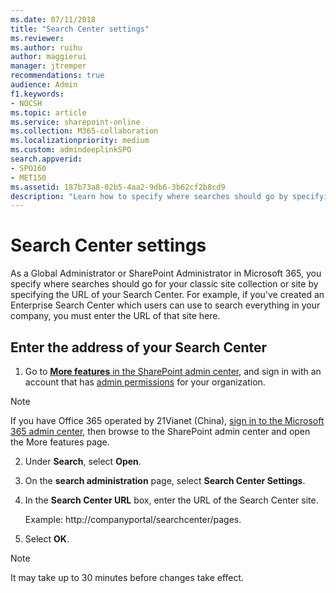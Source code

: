 ```yaml
---
ms.date: 07/11/2018
title: "Search Center settings"
ms.reviewer: 
ms.author: ruihu
author: maggierui
manager: jtremper
recommendations: true
audience: Admin
f1.keywords:
- NOCSH
ms.topic: article
ms.service: sharepoint-online
ms.collection: M365-collaboration
ms.localizationpriority: medium
ms.custom: admindeeplinkSPO
search.appverid:
- SPO160
- MET150
ms.assetid: 187b73a8-02b5-4aa2-9db6-3b62cf2b8cd9
description: "Learn how to specify where searches should go by specifying the URL of your Search Center."
---
```


# Search Center settings

As a Global Administrator or SharePoint Administrator in Microsoft 365, you specify where searches should go for your classic site collection or site by specifying the URL of your Search Center. For example, if you've created an Enterprise Search Center which users can use to search everything in your company, you must enter the URL of that site here.
  
## Enter the address of your Search Center
<a name="__goback"> </a>

1. Go to <a href="https://go.microsoft.com/fwlink/?linkid=2185077" target="_blank">**More features** in the SharePoint admin center</a>, and sign in with an account that has [admin permissions](./sharepoint-admin-role.md) for your organization.

>[!NOTE]
>If you have Office 365 operated by 21Vianet (China), [sign in to the Microsoft 365 admin center](https://go.microsoft.com/fwlink/p/?linkid=850627), then browse to the SharePoint admin center and open the More features page.
 
2. Under **Search**, select **Open**.
    
3. On the **search administration** page, select **Search Center Settings**.
    
4. In the **Search Center URL** box, enter the URL of the Search Center site.
  
    Example: http://companyportal/searchcenter/pages.
    
5. Select **OK**.
    
> [!NOTE]
>  It may take up to 30 minutes before changes take effect.


